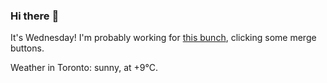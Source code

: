 ### Hi there :wave:

It's Wednesday! I'm probably working for [this bunch](https://github.com/kohofinancial), clicking some merge buttons.

Weather in Toronto: sunny, at +9°C.
